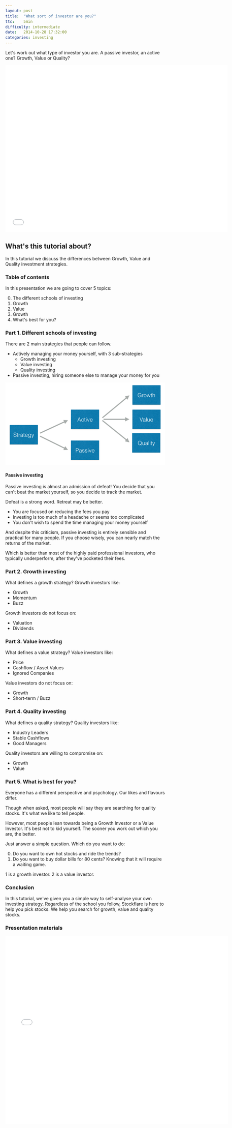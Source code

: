 ```yaml
---
layout: post
title:  "What sort of investor are you?"
ttc:    5min
difficulty: intermediate
date:   2014-10-28 17:32:00
categories: investing
---
```

Let's work out what type of investor you are. A passive investor, an active one? Growth, Value or Quality?

<iframe width="700" height="525" src="//www.youtube.com/embed/MO6nUGhu1lQ" frameborder="0" allowfullscreen></iframe>

## What's this tutorial about?

In this tutorial we discuss the differences between Growth, Value and Quality investment strategies.

### Table of contents

In this presentation we are going to cover 5 topics: 

0. The different schools of investing
0. Growth
0. Value
0. Growth
0. What's best for you?
 
### Part 1. Different schools of investing

There are 2 main strategies that people can follow.

* Actively managing your money yourself, with 3 sub-strategies
  * Growth investing
  * Value investing
  * Quality investing
* Passive investing, hiring someone else to manage your money for you

![List of brokers](/images/investment-strategies.png)

#### Passive investing
 
Passive investing is almost an admission of defeat! You decide that you can't beat the market yourself, so you decide to track the market.

Defeat is a strong word. Retreat may be better.

* You are focused on reducing the fees you pay
* Investing is too much of a headache or seems too complicated
* You don't wish to spend the time managing your money yourself
 
And despite this criticism, passive investing is entirely sensible and practical for many people. If you choose wisely, you can nearly match the returns of the market. 

Which is better than most of the highly paid professional investors, who typically underperform, after they've pocketed their fees. 

### Part 2. Growth investing

What defines a growth strategy? Growth investors like:

* Growth
* Momentum
* Buzz

Growth investors do not focus on:

* Valuation
* Dividends

### Part 3. Value investing

What defines a value strategy? Value investors like:

* Price
* Cashflow / Asset Values
* Ignored Companies

Value investors do not focus on:

* Growth
* Short-term / Buzz
 
### Part 4. Quality investing

What defines a quality strategy? Quality investors like:

* Industry Leaders
* Stable Cashflows
* Good Managers

Quality investors are willing to compromise on:

* Growth
* Value

### Part 5. What is best for you?

Everyone has a different perspective and psychology. Our likes and flavours differ. 

Though when asked, most people will say they are searching for quality stocks. It's what we like to tell people.

However, most people lean towards being a Growth Investor or a Value Investor. It's best not to kid yourself. The sooner you work out which you are, the better.

Just answer a simple question. Which do you want to do:

0. Do you want to own hot stocks and ride the trends?
0. Do you want to buy dollar bills for 80 cents? Knowing that it will require a waiting game.

1 is a growth investor. 2 is a value investor. 

### Conclusion

In this tutorial, we've given you a simple way to self-analyse your own investing strategy. Regardless of the school you follow, Stockflare is here to help you pick stocks. We help you search for growth, value and quality stocks.

### Presentation materials

<iframe src="//www.slideshare.net/slideshow/embed_code/41128680" width="702" height="590" frameborder="0" marginwidth="0" marginheight="0" scrolling="no"></iframe>
